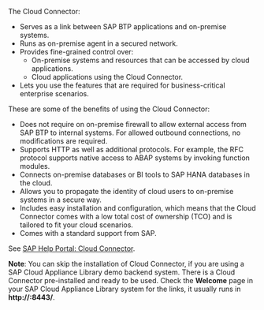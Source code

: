 The Cloud Connector:
* Serves as a link between SAP BTP applications and on-premise systems.
* Runs as on-premise agent in a secured network.
* Provides fine-grained control over:
  * On-premise systems and resources that can be accessed by cloud applications.
  * Cloud applications using the Cloud Connector.
* Lets you use the features that are required for business-critical enterprise scenarios.

These are some of the benefits of using the Cloud Connector:
* Does not require on on-premise firewall to allow external access from SAP BTP to internal systems. For allowed outbound connections, no modifications are required.
* Supports HTTP as well as additional protocols. For example, the RFC protocol supports native access to ABAP systems by invoking function modules.
* Connects on-premise databases or BI tools to SAP HANA databases in the cloud.
* Allows you to propagate the identity of cloud users to on-premise systems in a secure way.
* Includes easy installation and configuration, which means that the Cloud Connector comes with a low total cost of ownership (TCO) and is tailored to fit your cloud scenarios.
* Comes with a standard support from SAP.

See [SAP Help Portal: Cloud Connector](https://help.sap.com/docs/CP_CONNECTIVITY/cca91383641e40ffbe03bdc78f00f681/e6c7616abb5710148cfcf3e75d96d596.html).

**Note**: You can skip the installation of Cloud Connector, if you are using a SAP Cloud Appliance Library demo backend system. There is a Cloud Connector pre-installed and ready to be used. Check the **Welcome** page in your SAP Cloud Appliance Library system for the links, it usually runs in **http://<IP-of-your-SAP-Cloud-Appliance-Library-backend>:8443/**.
